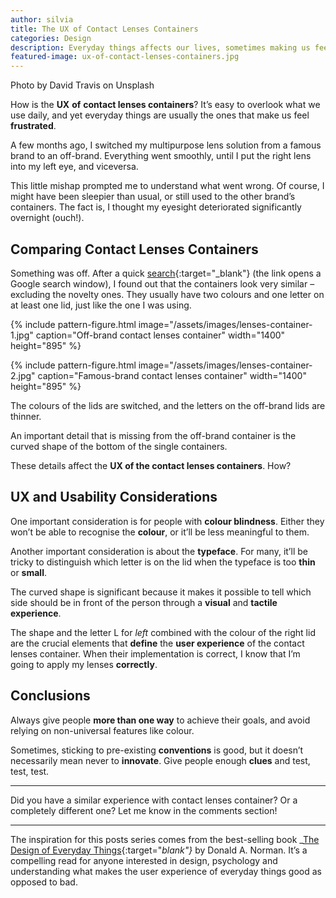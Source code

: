 ```yaml
---
author: silvia
title: The UX of Contact Lenses Containers
categories: Design
description: Everyday things affects our lives, sometimes making us feel frustrated. This time I analyse the UX of contact lenses containers.
featured-image: ux-of-contact-lenses-containers.jpg
---
```

Photo by David Travis on Unsplash

How is the **UX** **of** **contact lenses containers**? It’s easy to overlook what we use daily, and yet everyday things are usually the ones that make us feel **frustrated**.

A few months ago, I switched my multipurpose lens solution from a famous brand to an off-brand. Everything went smoothly, until I put the right lens into my left eye, and viceversa.

This little mishap prompted me to understand what went wrong. Of course, I might have been sleepier than usual, or still used to the other brand’s containers. The fact is, I thought my eyesight deteriorated significantly overnight (ouch!).

## Comparing Contact Lenses Containers

Something was off. After a quick [search](https://www.google.com/search?q=contact+lenses+container&source=lnms&tbm=isch&sa=X&ved=2ahUKEwjp4vyNu5rqAhVeRxUIHdhLDDAQ_AUoAnoECCEQBA&biw=1261&bih=733&dpr=2){:target="_blank"} (the link opens a Google search window), I found out that the containers look very similar – excluding the novelty ones. They usually have two colours and one letter on at least one lid, just like the one I was using.

{% include pattern-figure.html image="/assets/images/lenses-container-1.jpg" caption="Off-brand contact lenses container" width="1400" height="895" %}

{% include pattern-figure.html image="/assets/images/lenses-container-2.jpg" caption="Famous-brand contact lenses container" width="1400" height="895" %}

The colours of the lids are switched, and the letters on the off-brand lids are thinner.

An important detail that is missing from the off-brand container is the curved shape of the bottom of the single containers.

These details affect the **UX of the contact lenses containers**. How?

## UX and Usability Considerations

One important consideration is for people with **colour blindness**. Either they won’t be able to recognise the **colour**, or it’ll be less meaningful to them.

Another important consideration is about the **typeface**. For many, it’ll be tricky to distinguish which letter is on the lid when the typeface is too **thin** or **small**.

The curved shape is significant because it makes it possible to tell which side should be in front of the person through a **visual** and **tactile experience**.

The shape and the letter L for _left_ combined with the colour of the right lid are the crucial elements that **define** the **user experience** of the contact lenses container. When their implementation is correct, I know that I’m going to apply my lenses **correctly**.

## Conclusions

Always give people **more than one way** to achieve their goals, and avoid relying on non-universal features like colour.

Sometimes, sticking to pre-existing **conventions** is good, but it doesn’t necessarily mean never to **innovate**. Give people enough **clues** and test, test, test.

---

Did you have a similar experience with contact lenses container? Or a completely different one? Let me know in the comments section!

---

The inspiration for this posts series comes from the best-selling book _[The Design of Everyday Things](https://www.goodreads.com/book/show/840.The_Design_of_Everyday_Things){:target="_blank"}_ by Donald A. Norman. It’s a compelling read for anyone interested in design, psychology and understanding what makes the user experience of everyday things good as opposed to bad.
